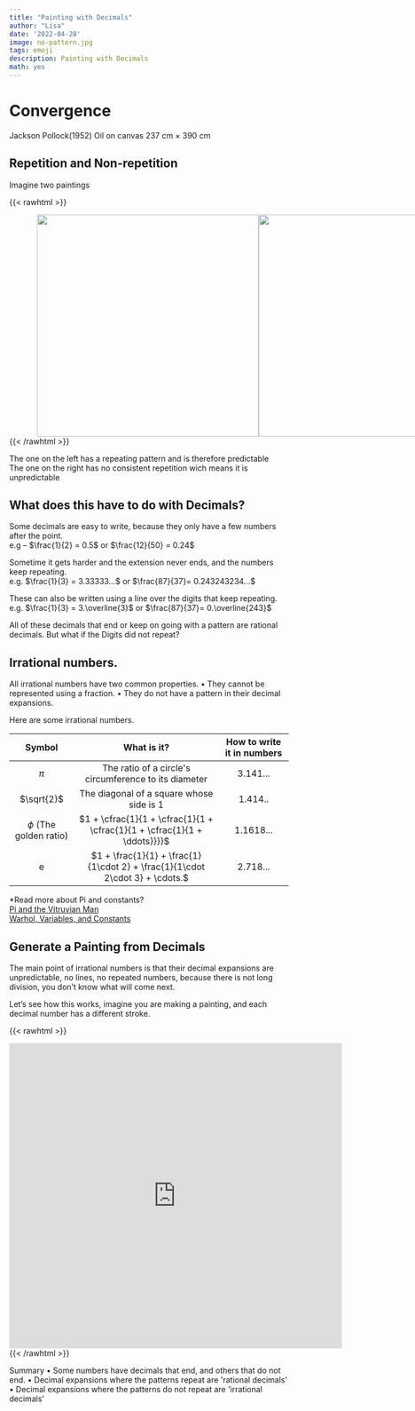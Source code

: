 ```yaml
---
title: "Painting with Decimals"
author: "Lisa"
date: '2022-04-28'
image: no-pattern.jpg
tags: emoji
description: Painting with Decimals
math: yes
---
```


#  Convergence
Jackson Pollock(1952) 
Oil on canvas  237 cm × 390 cm


## Repetition and Non-repetition
Imagine two paintings

{{< rawhtml >}}
<div style="display: flex; width:100%;padding-left:10%;align-items: center; ">
<div class="twocolumn">
<img src="/images/pattern.webp" style="width:400px; ">
</div>
<div class="twocolumn">
<img src="/images/no-pattern.jpg" style="width:400px;">
</div>
</div>
{{< /rawhtml >}}

The one on the left has a repeating pattern and is therefore predictable  
The one on the right has no consistent repetition wich means it is unpredictable

 
## What does this have to do with Decimals? 
Some decimals are easy to write, because they only have a few numbers after the point.  
e.g – $\frac{1}{2} = 0.5$     or   $\frac{12}{50} = 0.24$  
   
Sometime it gets harder and the extension never ends, and the numbers keep repeating.    
e.g.  $\frac{1}{3} = 3.33333…$  or $\frac{87}{37}= 0.243243234…$  

These can also be written using a line over the digits that keep repeating.  
e.g.  $\frac{1}{3} = 3.\overline{3}$  or $\frac{87}{37}= 0.\overline{243}$  

All of these decimals that end or keep on going with a pattern are rational decimals.
But what if the Digits did not repeat?
## Irrational numbers.
All irrational numbers have two common properties.
•	They cannot be represented using a fraction.
•	They do not have a pattern in their decimal expansions.

Here are some irrational numbers.

|  Symbol | What is it? | How to write it in numbers |
|:---------:|:-----------:|:----------------:|
| $\pi$      | The ratio of a circle's circumference to  its diameter | 3.141... |
| $\sqrt{2}$ | The diagonal of a square whose side is 1         | 1.414..           |
|  $\phi$  (The golden ratio)      | $1 + \cfrac{1}{1 + \cfrac{1}{1 + \cfrac{1}{1 + \cfrac{1}{1 + \ddots}}}}$          |   1.1618...    |
| e   |   $1 + \frac{1}{1} + \frac{1}{1\cdot 2} + \frac{1}{1\cdot 2\cdot 3} + \cdots.$ |  2.718...  |

*Read more about Pi and constants?  
[Pi and the Vitruvian Man](/pi-and-the-vitruvian-man)  
[Warhol, Variables, and Constants](/warhol-and-variables)

## Generate a Painting from Decimals

The main point of irrational numbers is that their decimal expansions are unpredictable, no lines, no repeated numbers, because there is not long division, you don’t know what will come next.

Let’s see how this works, imagine you are making a painting, and each decimal number has a different stroke.

{{< rawhtml >}}
<div class="center">
<iframe 
        src="https://editor.p5js.org/lisa-pinto/full/v08L_c1BE"
        style="border-style: none;width: 600px; height: 550px;" >
</iframe>
</div>
{{< /rawhtml >}}

Summary
• Some numbers have decimals that end, and others that do not end.
• Decimal expansions where the patterns repeat are 'rational decimals'
• Decimal expansions where the patterns do not repeat are 'irrational decimals'




